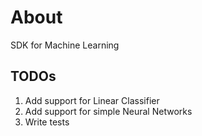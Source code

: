 # About

SDK for Machine Learning

## TODOs

1. Add support for Linear Classifier
2. Add support for simple Neural Networks
3. Write tests
